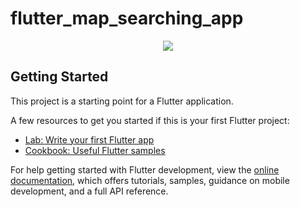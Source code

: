 # flutter_map_searching_app

<p align="center">
<img src="![지도맵 gif](https://github.com/user-attachments/assets/3c9c1866-bf11-4ba1-847b-3f58ed5c9586)">
</p>

## Getting Started

This project is a starting point for a Flutter application.

A few resources to get you started if this is your first Flutter project:

- [Lab: Write your first Flutter app](https://docs.flutter.dev/get-started/codelab)
- [Cookbook: Useful Flutter samples](https://docs.flutter.dev/cookbook)

For help getting started with Flutter development, view the
[online documentation](https://docs.flutter.dev/), which offers tutorials,
samples, guidance on mobile development, and a full API reference.

